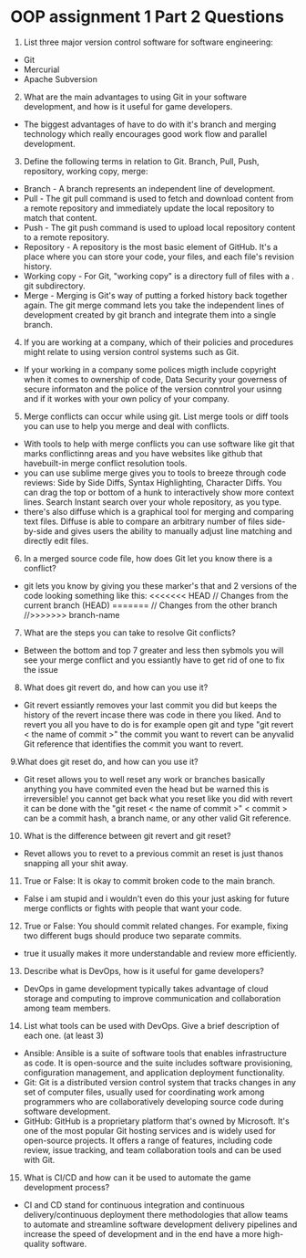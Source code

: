 # OOP assignment 1 Part 2 Questions 

1. List three major version control software for software engineering:

* Git
* Mercurial
* Apache Subversion
2.	What are the main advantages to using Git in your software development, and how is it useful for game developers.
 
- The biggest advantages of have to do with it's branch and merging technology which really encourages good work flow and parallel development. 

3. Define the following terms in relation to Git. Branch, Pull, Push, repository, working copy, merge:
- Branch - A branch represents an independent line of development.
- Pull - The git pull command is used to fetch and download content from a remote repository and immediately update the local repository to match that content.
- Push - The git push command is used to upload local repository content to a remote repository.
- Repository - A repository is the most basic element of GitHub. It's a place where you can store your code, your files, and each file's revision history. 
- Working copy - For Git, "working copy" is a directory full of files with a . git subdirectory.
- Merge - Merging is Git's way of putting a forked history back together again. The git merge command lets you take the independent lines of development created by git branch and integrate them into a single branch.

4. If you are working at a company, which of their policies and procedures might relate to using version control systems such as Git.
- If your working in a company some polices migth include copyright when it comes to ownership of code, Data Security your governess of secure informaton and the police of the version conntrol your usinng and if it workes with your own policy of your company.

5. Merge conflicts can occur while using git. List merge tools or diff tools you can use to help you merge and deal with conflicts.
- With tools to help with merge conflicts you can use software like git that marks conflictinng areas and you have websites like github that havebuilt-in merge conflict resolution tools.
- you can use sublime merge gives you to tools to breeze through code reviews: Side by Side Diffs, Syntax Highlighting, Character Diffs. You can drag the top or bottom of a hunk to interactively show more context lines. Search Instant search over your whole repository, as you type.
- there's also diffuse which is a graphical tool for merging and comparing text files. Diffuse is able to compare an arbitrary number of files side-by-side and gives users the ability to manually adjust line matching and directly edit files.
6. In a merged source code file, how does Git let you know there is a conflict?
- git lets you know by giving you these marker's that and 2 versions of the code looking something like this:
   <<<<<<< HEAD
// Changes from the current branch (HEAD)
=======
// Changes from the other branch
//>>>>>>> branch-name

7. What are the steps you can take to resolve Git conflicts?
- Between the bottom and top 7 greater and less then sybmols you will see your merge conflict and you essiantly have to get rid of one to fix the issue

8. What does git revert do, and how can you use it?
- Git revert essiantly removes your last commit you did but keeps the history of the revert incase there was code in there you liked. And to revert you all you have to do is for example open git and type "git revert < the name of commit >" the commit you want to revert can be anyvalid Git reference that identifies the commit you want to revert.

9.What does git reset do, and how can you use it? 
- Git reset allows you to well reset any work or branches basically anything you have commited even the head but be warned this is irreversible! you cannot get back what you reset like you did with revert it can be done with the "git reset < the name of commit >" < commit > can be a commit hash, a branch name, or any other valid Git reference.

10.	What is the difference between git revert and git reset?
- Revet allows you to revet to a previous commit an reset is just thanos snapping all your shit away.

11.	True or False: It is okay to commit broken code to the main branch.
- False i am stupid and i wouldn't even do this your just asking for future merge conflicts or fights with people that want your code.

12.	True or False: You should commit related changes. For example, fixing two different bugs should produce two separate commits.
- true it usually makes it more understandable and review more efficiently.

13.	Describe what is DevOps, how is it useful for game developers?
- DevOps in game development typically takes advantage of cloud storage and computing to improve communication and collaboration among team members.

14.	List what tools can be used with DevOps. Give a brief description of each one. (at least 3)
- Ansible: Ansible is a suite of software tools that enables infrastructure as code. It is open-source and the suite includes software provisioning, configuration management, and application deployment functionality.
- Git: Git is a distributed version control system that tracks changes in any set of computer files, usually used for coordinating work among programmers who are collaboratively developing source code during software development.
- GitHub: GitHub is a proprietary platform that's owned by Microsoft. It's one of the most popular Git hosting services and is widely used for open-source projects. It offers a range of features, including code review, issue tracking, and team collaboration tools and can be used with Git.

15. What is CI/CD and how can it be used to automate the game development process?  
- CI and CD stand for continuous integration and continuous delivery/continuous deployment there methodologies that allow teams to automate and streamline software development delivery pipelines and increase the speed of development and in the end have a more high-quality software.
